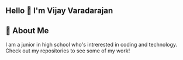 ## Hello 👋 I'm Vijay Varadarajan

## 🌟 About Me 

I am a junior in high school who's intrerested in coding and technology. Check out my repositories to see some of my work!
